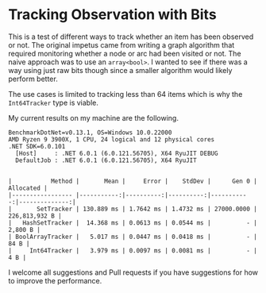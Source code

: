 # Tracking Observation with Bits

This is a test of different ways to track whether an item has been observed or not. The original impetus came from writing a graph algorithm that required monitoring whether a node or arc had been visited or not. The naive approach was to use an `array<bool>`. I wanted to see if there was a way using just raw bits though since a smaller algorithm would likely perform better.

The use cases is limited to tracking less than 64 items which is why the `Int64Tracker` type is viable.

My current results on my machine are the following.

```
BenchmarkDotNet=v0.13.1, OS=Windows 10.0.22000
AMD Ryzen 9 3900X, 1 CPU, 24 logical and 12 physical cores
.NET SDK=6.0.101
  [Host]     : .NET 6.0.1 (6.0.121.56705), X64 RyuJIT DEBUG
  DefaultJob : .NET 6.0.1 (6.0.121.56705), X64 RyuJIT


|           Method |       Mean |     Error |    StdDev |      Gen 0 |     Allocated |
|----------------- |-----------:|----------:|----------:|-----------:|--------------:|
|       SetTracker | 130.889 ms | 1.7642 ms | 1.4732 ms | 27000.0000 | 226,813,932 B |
|   HashSetTracker |  14.368 ms | 0.0613 ms | 0.0544 ms |          - |       2,800 B |
| BoolArrayTracker |   5.017 ms | 0.0447 ms | 0.0418 ms |          - |          84 B |
|     Int64Tracker |   3.979 ms | 0.0097 ms | 0.0081 ms |          - |           4 B |
```

I welcome all suggestions and Pull requests if you have suggestions for how to improve the performance.
